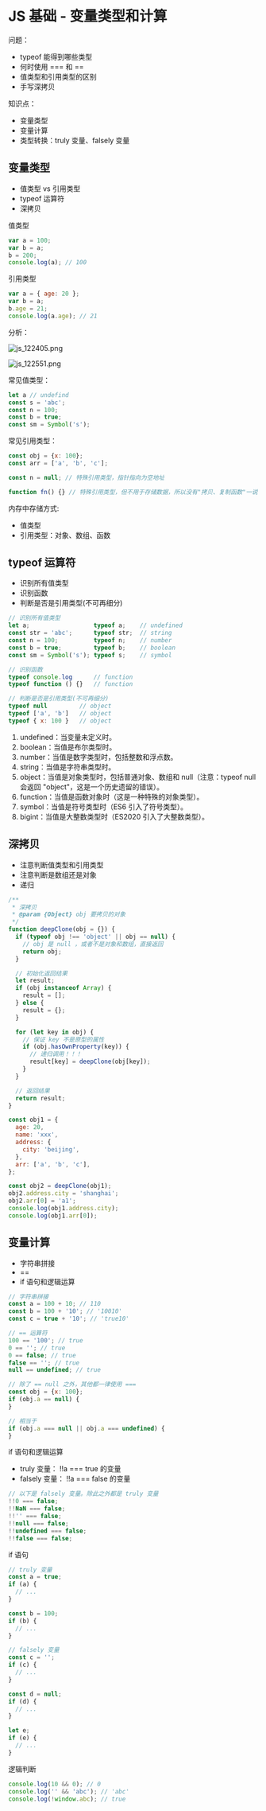 # JS 基础 - 变量类型和计算

问题：
- typeof 能得到哪些类型
- 何时使用 === 和 ==
- 值类型和引用类型的区别
- 手写深拷贝

知识点：
- 变量类型
- 变量计算
- 类型转换：truly 变量、falsely 变量

## 变量类型

- 值类型 vs 引用类型
- typeof 运算符
- 深拷贝

值类型

```js
var a = 100;
var b = a;
b = 200;
console.log(a); // 100
```

引用类型

```js
var a = { age: 20 };
var b = a;
b.age = 21;
console.log(a.age); // 21
```

分析：

![js_122405.png](./img/js_122405.png)

![js_122551.png](./img/js_122551.png)

常见值类型：

```js
let a // undefind
const s = 'abc';
const n = 100;
const b = true;
const sm = Symbol('s');
```

常见引用类型：

```js
const obj = {x: 100};
const arr = ['a', 'b', 'c'];

const n = null; // 特殊引用类型，指针指向为空地址

function fn() {} // 特殊引用类型，但不用于存储数据，所以没有"拷贝、复制函数"一说
```

内存中存储方式:
- 值类型
- 引用类型：对象、数组、函数

## typeof 运算符

- 识别所有值类型
- 识别函数
- 判断是否是引用类型(不可再细分)

```js
// 识别所有值类型
let a;                  typeof a;    // undefined
const str = 'abc';      typeof str;  // string
const n = 100;          typeof n;    // number
const b = true;         typeof b;    // boolean
const sm = Symbol('s'); typeof s;    // symbol

// 识别函数
typeof console.log      // function
typeof function () {}   // function

// 判断是否是引用类型(不可再细分)
typeof null         // object
typeof ['a', 'b']   // object
typeof { x: 100 }   // object
```

1. undefined：当变量未定义时。
2. boolean：当值是布尔类型时。
3. number：当值是数字类型时，包括整数和浮点数。
4. string：当值是字符串类型时。
5. object：当值是对象类型时，包括普通对象、数组和 null（注意：typeof null 会返回 "object"，这是一个历史遗留的错误）。
6. function：当值是函数对象时（这是一种特殊的对象类型）。
7. symbol：当值是符号类型时（ES6 引入了符号类型）。
8. bigint：当值是大整数类型时（ES2020 引入了大整数类型）。

## 深拷贝

- 注意判断值类型和引用类型
- 注意判断是数组还是对象
- 递归

```js
/**
 * 深拷贝
 * @param {Object} obj 要拷贝的对象
 */
function deepClone(obj = {}) {
  if (typeof obj !== 'object' || obj == null) {
    // obj 是 null ，或者不是对象和数组，直接返回
    return obj;
  }

  // 初始化返回结果
  let result;
  if (obj instanceof Array) {
    result = [];
  } else {
    result = {};
  }

  for (let key in obj) {
    // 保证 key 不是原型的属性
    if (obj.hasOwnProperty(key)) {
      // 递归调用！！！
      result[key] = deepClone(obj[key]);
    }
  }

  // 返回结果
  return result;
}
```

```js
const obj1 = {
  age: 20,
  name: 'xxx',
  address: {
    city: 'beijing',
  },
  arr: ['a', 'b', 'c'],
};

const obj2 = deepClone(obj1);
obj2.address.city = 'shanghai';
obj2.arr[0] = 'a1';
console.log(obj1.address.city);
console.log(obj1.arr[0]);
```

## 变量计算

- 字符串拼接
- ==
- if 语句和逻辑运算

```js
// 字符串拼接
const a = 100 + 10; // 110
const b = 100 + '10'; // '10010'
const c = true + '10'; // 'true10'

// == 运算符
100 == '100'; // true
0 == ''; // true
0 == false; // true
false == ''; // true
null == undefined; // true

// 除了 == null 之外，其他都一律使用 ===
const obj = {x: 100};
if (obj.a == null) {
}

// 相当于
if (obj.a === null || obj.a === undefined) {
}
```

if 语句和逻辑运算

- truly 变量： !!a === true 的变量
- falsely 变量： !!a === false 的变量

```js
// 以下是 falsely 变量。除此之外都是 truly 变量
!!0 === false;
!!NaN === false;
!!'' === false;
!!null === false;
!!undefined === false;
!!false === false;
```

if 语句

```js
// truly 变量
const a = true;
if (a) {
  // ...
}

const b = 100;
if (b) {
  // ...
}

// falsely 变量
const c = '';
if (c) {
  // ...
}

const d = null;
if (d) {
  // ...
}

let e;
if (e) {
  // ...
}
```

逻辑判断

```js
console.log(10 && 0); // 0
console.log('' && 'abc'); // 'abc'
console.log(!window.abc); // true
```
